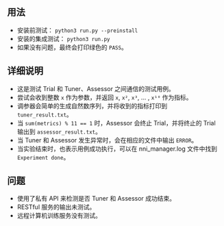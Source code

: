 ## 用法

* 安装前测试： `python3 run.py --preinstall`
* 安装的集成测试： `python3 run.py`
* 如果没有问题，最终会打印绿色的 `PASS`。

## 详细说明

* 这是测试 Trial 和 Tuner、Assessor 之间通信的测试用例。
* 尝试会收到整数 `x` 作为参数，并返回 `x`, `x²`, `x³`, ... , `x¹⁰` 作为指标。
* 调参器会简单的生成自然数序列，并将收到的指标打印到 `tuner_result.txt`。
* 当 `sum(metrics) % 11 == 1` 时，Assessor 会终止 Trial，并将终止的 Trial 输出到 `assessor_result.txt`。
* 当 Tuner 和 Assessor 发生异常时，会在相应的文件中输出 `ERROR`。
* 当实验结束时，也表示用例成功执行，可以在 nni_manager.log 文件中找到 `Experiment done`。

## 问题

* 使用了私有 API 来检测是否 Tuner 和 Assessor 成功结束。 
* RESTful 服务的输出未测试。
* 远程计算机训练服务没有测试。